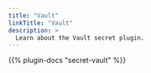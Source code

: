 ```yaml
---
title: "Vault"
linkTitle: "Vault"
description: >
  Learn about the Vault secret plugin.
---
```


{{% plugin-docs "secret-vault" %}}
